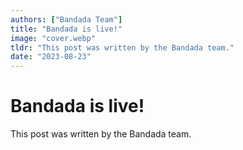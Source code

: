 ```yaml
---
authors: ["Bandada Team"]
title: "Bandada is live!"
image: "cover.webp"
tldr: "This post was written by the Bandada team."
date: "2023-08-23"
---
```


# Bandada is live!

This post was written by the Bandada team.
